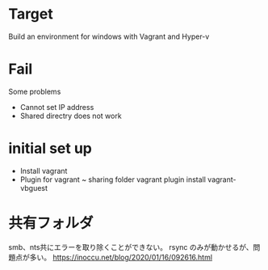 # Target
Build an environment for windows with Vagrant and Hyper-v

# Fail
Some problems
- Cannot set IP address
- Shared directry does not work

# initial set up
- Install vagrant
- Plugin for vagrant ~ sharing folder
    vagrant plugin install vagrant-vbguest

# 共有フォルダ
smb、nts共にエラーを取り除くことができない。
rsync のみが動かせるが、問題点が多い。
https://inoccu.net/blog/2020/01/16/092616.html


